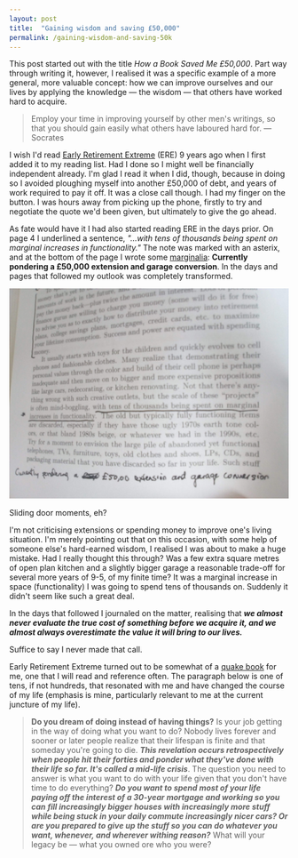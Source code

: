 ```yaml
---
layout: post
title:  "Gaining wisdom and saving £50,000"
permalink: /gaining-wisdom-and-saving-50k
---
```


This post started out with the title _How a Book Saved Me £50,000_. Part way through writing it, however, I realised it was a specific example of a more general, more valuable concept: how we can improve ourselves and our lives by applying the knowledge — the wisdom — that others have worked hard to acquire.

> Employ your time in improving yourself by other men's writings, so that you should gain easily what others have laboured hard for. — Socrates

I wish I'd read [Early Retirement Extreme](https://www.amazon.co.uk/Early-Retirement-Extreme-Philosophical-Independence/dp/145360121X/) (ERE) 9 years ago when I first added it to my reading list. Had I done so I might well be financially independent already. I'm glad I read it when I did, though, because in doing so I avoided ploughing myself into another £50,000 of debt, and years of work required to pay it off. It was a close call though. I had my finger on the button. I was hours away from picking up the phone, firstly to try and negotiate the quote we'd been given, but ultimately to give the go ahead.

As fate would have it I had also started reading ERE in the days prior. On page 4 I underlined a sentence, _"...with tens of thousands being spent on marginal increases in functionality."_ The note was marked with an asterix, and at the bottom of the page I wrote some [marginalia](https://ryanholiday.net/marginalia-the-anti-library-and-other-ways-to-master-the-lost-art-of-reading/): **Currently pondering a £50,000 extension and garage conversion**. In the days and pages that followed my outlook was completely transformed.

![ERE marginalia](/assets/img/2019-09-06-ere-marginalia.jpg)

Sliding door moments, eh? 

I'm not criticising extensions or spending money to improve one's living situation. I'm merely pointing out that on this occasion, with some help of someone else's hard-earned wisdom, I realised I was about to make a huge mistake. Had I really thought this through? Was a few extra square metres of open plan kitchen and a slightly bigger garage a reasonable trade-off for several more years of 9-5, of my finite time? It was a marginal increase in space (functionality) I was going to spend tens of thousands on. Suddenly it didn't seem like such a great deal.

In the days that followed I journaled on the matter, realising that **_we almost never evaluate the true cost of something before we acquire it, and we almost always overestimate the value it will bring to our lives._**

Suffice to say I never made that call.

Early Retirement Extreme turned out to be somewhat of a [quake book](https://marginalrevolution.com/marginalrevolution/2007/11/view-quake-read.html) for me, one that I will read and reference often. The paragraph below is one of tens, if not hundreds, that resonated with me and have changed the course of my life (emphasis is mine, particularly relevant to me at the current juncture of my life).

> **Do you dream of doing instead of having things?** Is your job getting in the way of doing what you want to do? Nobody lives forever and sooner or later people realize that their lifespan is finite and that someday you're going to die. **_This revelation occurs retrospectively when people hit their forties and ponder what they've done with their life so far. It's called a mid-life crisis_**. The question you need to answer is what you want to do with your life given that you don't have time to do everything? **_Do you want to spend most of your life paying off the interest of a 30-year mortgage and working so you can fill increasingly bigger houses with increasingly more stuff while being stuck in your daily commute increasingly nicer cars? Or are you prepared to give up the stuff so you can do whatever you want, whenever, and wherever withing reason?_** What will your legacy be — what you owned ore who you were?
